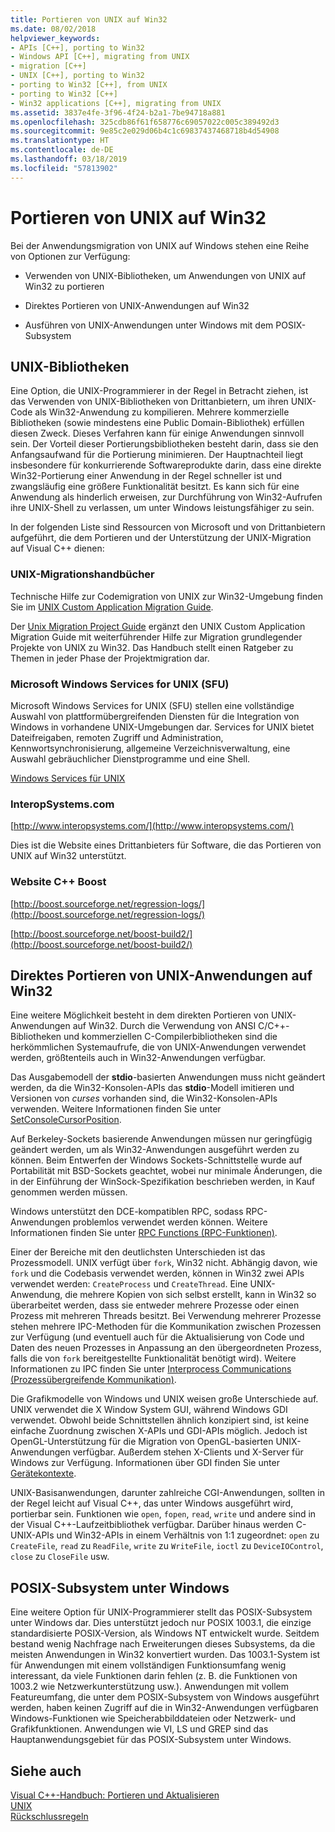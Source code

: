 ```yaml
---
title: Portieren von UNIX auf Win32
ms.date: 08/02/2018
helpviewer_keywords:
- APIs [C++], porting to Win32
- Windows API [C++], migrating from UNIX
- migration [C++]
- UNIX [C++], porting to Win32
- porting to Win32 [C++], from UNIX
- porting to Win32 [C++]
- Win32 applications [C++], migrating from UNIX
ms.assetid: 3837e4fe-3f96-4f24-b2a1-7be94718a881
ms.openlocfilehash: 325cdb86f61f658776c69057022c005c389492d3
ms.sourcegitcommit: 9e85c2e029d06b4c1c69837437468718b4d54908
ms.translationtype: HT
ms.contentlocale: de-DE
ms.lasthandoff: 03/18/2019
ms.locfileid: "57813902"
---
```

# <a name="porting-from-unix-to-win32"></a>Portieren von UNIX auf Win32

Bei der Anwendungsmigration von UNIX auf Windows stehen eine Reihe von Optionen zur Verfügung:

- Verwenden von UNIX-Bibliotheken, um Anwendungen von UNIX auf Win32 zu portieren

- Direktes Portieren von UNIX-Anwendungen auf Win32

- Ausführen von UNIX-Anwendungen unter Windows mit dem POSIX-Subsystem

## <a name="unix-libraries"></a>UNIX-Bibliotheken

Eine Option, die UNIX-Programmierer in der Regel in Betracht ziehen, ist das Verwenden von UNIX-Bibliotheken von Drittanbietern, um ihren UNIX-Code als Win32-Anwendung zu kompilieren. Mehrere kommerzielle Bibliotheken (sowie mindestens eine Public Domain-Bibliothek) erfüllen diesen Zweck. Dieses Verfahren kann für einige Anwendungen sinnvoll sein. Der Vorteil dieser Portierungsbibliotheken besteht darin, dass sie den Anfangsaufwand für die Portierung minimieren. Der Hauptnachteil liegt insbesondere für konkurrierende Softwareprodukte darin, dass eine direkte Win32-Portierung einer Anwendung in der Regel schneller ist und zwangsläufig eine größere Funktionalität besitzt. Es kann sich für eine Anwendung als hinderlich erweisen, zur Durchführung von Win32-Aufrufen ihre UNIX-Shell zu verlassen, um unter Windows leistungsfähiger zu sein.

In der folgenden Liste sind Ressourcen von Microsoft und von Drittanbietern aufgeführt, die dem Portieren und der Unterstützung der UNIX-Migration auf Visual C++ dienen:

### <a name="unix-migration-guides"></a>UNIX-Migrationshandbücher

Technische Hilfe zur Codemigration von UNIX zur Win32-Umgebung finden Sie im [UNIX Custom Application Migration Guide](https://technet.microsoft.com/library/bb656290.aspx).

Der [Unix Migration Project Guide](https://technet.microsoft.com/library/bb656287.aspx) ergänzt den UNIX Custom Application Migration Guide mit weiterführender Hilfe zur Migration grundlegender Projekte von UNIX zu Win32. Das Handbuch stellt einen Ratgeber zu Themen in jeder Phase der Projektmigration dar.

### <a name="microsoft-windows-services-for-unix-sfu"></a>Microsoft Windows Services for UNIX (SFU)

Microsoft Windows Services for UNIX (SFU) stellen eine vollständige Auswahl von plattformübergreifenden Diensten für die Integration von Windows in vorhandene UNIX-Umgebungen dar. Services for UNIX bietet Dateifreigaben, remoten Zugriff und Administration, Kennwortsynchronisierung, allgemeine Verzeichnisverwaltung, eine Auswahl gebräuchlicher Dienstprogramme und eine Shell.

[Windows Services für UNIX](http://www.microsoft.com/downloads/details.aspx?FamilyID=896c9688-601b-44f1-81a4-02878ff11778&displaylang=en)

### <a name="interopsystemscom"></a>InteropSystems.com

[http://www.interopsystems.com/](http://www.interopsystems.com/)

Dies ist die Website eines Drittanbieters für Software, die das Portieren von UNIX auf Win32 unterstützt.

### <a name="c-boost-web-site"></a>Website C++ Boost

[http://boost.sourceforge.net/regression-logs/](http://boost.sourceforge.net/regression-logs/)

[http://boost.sourceforge.net/boost-build2/](http://boost.sourceforge.net/boost-build2/)

## <a name="porting-unix-applications-directly-to-win32"></a>Direktes Portieren von UNIX-Anwendungen auf Win32

Eine weitere Möglichkeit besteht in dem direkten Portieren von UNIX-Anwendungen auf Win32. Durch die Verwendung von ANSI C/C++-Bibliotheken und kommerziellen C-Compilerbibliotheken sind die herkömmlichen Systemaufrufe, die von UNIX-Anwendungen verwendet werden, größtenteils auch in Win32-Anwendungen verfügbar.

Das Ausgabemodell der **stdio**-basierten Anwendungen muss nicht geändert werden, da die Win32-Konsolen-APIs das **stdio**-Modell imitieren und Versionen von *curses* vorhanden sind, die Win32-Konsolen-APIs verwenden. Weitere Informationen finden Sie unter [SetConsoleCursorPosition](/windows/console/setconsolecursorposition).

Auf Berkeley-Sockets basierende Anwendungen müssen nur geringfügig geändert werden, um als Win32-Anwendungen ausgeführt werden zu können. Beim Entwerfen der Windows Sockets-Schnittstelle wurde auf Portabilität mit BSD-Sockets geachtet, wobei nur minimale Änderungen, die in der Einführung der WinSock-Spezifikation beschrieben werden, in Kauf genommen werden müssen.

Windows unterstützt den DCE-kompatiblen RPC, sodass RPC-Anwendungen problemlos verwendet werden können. Weitere Informationen finden Sie unter [RPC Functions (RPC-Funktionen)](/windows/desktop/Rpc/rpc-functions).

Einer der Bereiche mit den deutlichsten Unterschieden ist das Prozessmodell. UNIX verfügt über `fork`, Win32 nicht. Abhängig davon, wie `fork` und die Codebasis verwendet werden, können in Win32 zwei APIs verwendet werden: `CreateProcess` und `CreateThread`. Eine UNIX-Anwendung, die mehrere Kopien von sich selbst erstellt, kann in Win32 so überarbeitet werden, dass sie entweder mehrere Prozesse oder einen Prozess mit mehreren Threads besitzt. Bei Verwendung mehrerer Prozesse stehen mehrere IPC-Methoden für die Kommunikation zwischen Prozessen zur Verfügung (und eventuell auch für die Aktualisierung von Code und Daten des neuen Prozesses in Anpassung an den übergeordneten Prozess, falls die von `fork` bereitgestellte Funktionalität benötigt wird). Weitere Informationen zu IPC finden Sie unter [Interprocess Communications (Prozessübergreifende Kommunikation)](/windows/desktop/ipc/interprocess-communications).

Die Grafikmodelle von Windows und UNIX weisen große Unterschiede auf. UNIX verwendet die X Window System GUI, während Windows GDI verwendet. Obwohl beide Schnittstellen ähnlich konzipiert sind, ist keine einfache Zuordnung zwischen X-APIs und GDI-APIs möglich. Jedoch ist OpenGL-Unterstützung für die Migration von OpenGL-basierten UNIX-Anwendungen verfügbar. Außerdem stehen X-Clients und X-Server für Windows zur Verfügung. Informationen über GDI finden Sie unter [Gerätekontexte](/windows/desktop/gdi/device-contexts).

UNIX-Basisanwendungen, darunter zahlreiche CGI-Anwendungen, sollten in der Regel leicht auf Visual C++, das unter Windows ausgeführt wird, portierbar sein. Funktionen wie `open`, `fopen`, `read`, `write` und andere sind in der Visual C++-Laufzeitbibliothek verfügbar. Darüber hinaus werden C-UNIX-APIs und Win32-APIs in einem Verhältnis von 1:1 zugeordnet: `open` zu `CreateFile`, `read` zu `ReadFile`, `write` zu `WriteFile`, `ioctl` zu `DeviceIOControl`, `close` zu `CloseFile` usw.

## <a name="windows-posix-subsystem"></a>POSIX-Subsystem unter Windows

Eine weitere Option für UNIX-Programmierer stellt das POSIX-Subsystem unter Windows dar. Dies unterstützt jedoch nur POSIX 1003.1, die einzige standardisierte POSIX-Version, als Windows NT entwickelt wurde. Seitdem bestand wenig Nachfrage nach Erweiterungen dieses Subsystems, da die meisten Anwendungen in Win32 konvertiert wurden. Das 1003.1-System ist für Anwendungen mit einem vollständigen Funktionsumfang wenig interessant, da viele Funktionen darin fehlen (z. B. die Funktionen von 1003.2 wie Netzwerkunterstützung usw.). Anwendungen mit vollem Featureumfang, die unter dem POSIX-Subsystem von Windows ausgeführt werden, haben keinen Zugriff auf die in Win32-Anwendungen verfügbaren Windows-Funktionen wie Speicherabbilddateien oder Netzwerk- und Grafikfunktionen. Anwendungen wie VI, LS und GREP sind das Hauptanwendungsgebiet für das POSIX-Subsystem unter Windows.

## <a name="see-also"></a>Siehe auch

[Visual C++-Handbuch: Portieren und Aktualisieren](visual-cpp-change-history-2003-2015.md)<br/>
[UNIX](../c-runtime-library/unix.md)<br/>
[Rückschlussregeln](../build/reference/inference-rules.md)
